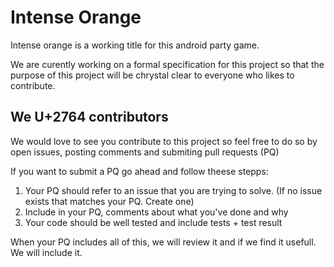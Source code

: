 # Intense Orange

Intense orange is a working title for this android party game.

We are curently working on a formal specification for this project so that the purpose of this project will be chrystal clear to everyone who likes to contribute.

## We U+2764 contributors

We would love to see you contribute to this project so feel free to do so by open issues, posting comments and submiting pull requests (PQ)

If you want to submit a PQ go ahead and follow theese stepps:
1. Your PQ should refer to an issue that you are trying to solve. (If no issue exists that matches your PQ. Create one)
2. Include in your PQ, comments about what you've done and why
3. Your code should be well tested and include tests + test result

When your PQ includes all of this, we will review it and if we find it usefull. We will include it.
